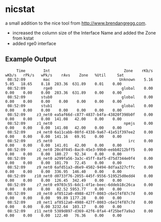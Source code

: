 nicstat
=======

a small addition to the nice tool from http://www.brendangregg.com.

- increased the column size of the Interface Name and added the Zone from kstat
- added rge0 interface

Example Output
--------------

         Time        Int                                 Zone    rKb/s   wKb/s   rPk/s   wPk/s    rAvs    Zone   %Util     Sat
     08:52:09        mac                               Unknown    5.16    5.05   18.65    8.18  283.36  631.89    0.01    0.00
     08:52:09        rge0                               global    0.00    0.00    0.00    0.00  283.36  631.89    0.00    0.00
     08:52:09       stub0                               global    0.00    0.00    0.00    0.00    0.00    0.00    0.00    0.00
     08:52:09       stub1                               global    0.00    0.00    0.00    0.00    0.00    0.00    0.00    0.00
     08:52:09     z3_net0 ea5af66d-c877-4837-b4fa-43820f398b0f    0.00    0.00    0.00    0.00  141.08   42.00    0.00    0.00
     08:52:09     z1_net0                                npmjs    0.00    0.00    0.00    0.00  141.08   42.00    0.00    0.00
     08:52:09     z4_net0 6a11cabb-08fd-4338-9a67-41e51f397ee2    0.00    0.00    0.00    0.00  141.16   69.91    0.00    0.00
     08:52:09     z5_net0                                  irc    0.00    0.00    0.00    0.00  141.01   42.00    0.00    0.00
     08:52:09     z2_net0 20cdf845-8ac0-45e3-99b0-eebb0212bff5    0.00    0.00    0.00    0.00  180.27   92.34    0.00    0.00
     08:52:09     z6_net0 a299fa56-3a3c-45ff-8af5-d75d7344e0f4    0.00    0.00    0.00    0.00  101.79   72.45    0.00    0.00
     08:52:09     z9_net0 6afd51a3-d6e9-4502-9494-8dfaa327cffc    0.00    0.00    0.00    0.00  336.95  146.40    0.00    0.00
     08:52:09    z10_net0 d0733f76-2055-445f-9556-519525d0edd4    0.00    0.00    0.00    0.00  126.45  342.49    0.00    0.00
     08:52:09     z7_net0 e9703c55-6dc1-4f1e-beec-6ddeb18c26ca    0.00    0.00    0.00    0.00   82.52 5953.77    0.00    0.00
     08:52:09     z8_net0 af8512a0-4988-427f-8083-c6e1f4f87c7d    0.00    0.00    0.00    0.00   99.89 1177.28    0.00    0.00
     08:52:09     z8_net1 af8512a0-4988-427f-8083-c6e1f4f87c7d    0.00    0.00    0.00    0.00 3232.64  103.17    0.00    0.00
     08:52:09    z11_net0 5389d897-d369-42f6-8fa4-4f25bef7a9a3    0.00    0.00    0.00    0.00  122.40   76.36    0.00    0.00

